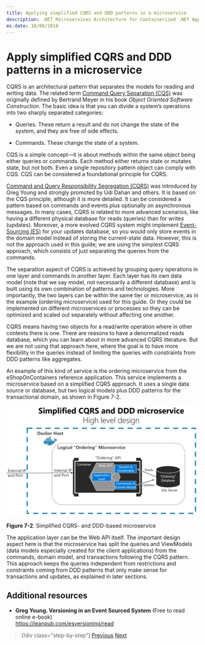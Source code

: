 ```yaml
---
title: Applying simplified CQRS and DDD patterns in a microservice
description: .NET Microservices Architecture for Containerized .NET Applications | Understand the overall relation between CQRS and DDD patterns.
ms.date: 10/08/2018
---
```

# Apply simplified CQRS and DDD patterns in a microservice

CQRS is an architectural pattern that separates the models for reading and writing data. The related term [Command Query Separation (CQS)](https://martinfowler.com/bliki/CommandQuerySeparation.html) was originally defined by Bertrand Meyer in his book *Object Oriented Software Construction*. The basic idea is that you can divide a system’s operations into two sharply separated categories:

- Queries. These return a result and do not change the state of the system, and they are free of side effects.

- Commands. These change the state of a system.

CQS is a simple concept—it is about methods within the same object being either queries or commands. Each method either returns state or mutates state, but not both. Even a single repository pattern object can comply with CQS. CQS can be considered a foundational principle for CQRS.

[Command and Query Responsibility Segregation (CQRS)](https://martinfowler.com/bliki/CQRS.html) was introduced by Greg Young and strongly promoted by Udi Dahan and others. It is based on the CQS principle, although it is more detailed. It can be considered a pattern based on commands and events plus optionally on asynchronous messages. In many cases, CQRS is related to more advanced scenarios, like having a different physical database for reads (queries) than for writes (updates). Moreover, a more evolved CQRS system might implement [Event-Sourcing (ES)](https://martinfowler.com/eaaDev/EventSourcing.html) for your updates database, so you would only store events in the domain model instead of storing the current-state data. However, this is not the approach used in this guide; we are using the simplest CQRS approach, which consists of just separating the queries from the commands.

The separation aspect of CQRS is achieved by grouping query operations in one layer and commands in another layer. Each layer has its own data model (note that we say model, not necessarily a different database) and is built using its own combination of patterns and technologies. More importantly, the two layers can be within the same tier or microservice, as in the example (ordering microservice) used for this guide. Or they could be implemented on different microservices or processes so they can be optimized and scaled out separately without affecting one another.

CQRS means having two objects for a read/write operation where in other contexts there is one. There are reasons to have a denormalized reads database, which you can learn about in more advanced CQRS literature. But we are not using that approach here, where the goal is to have more flexibility in the queries instead of limiting the queries with constraints from DDD patterns like aggregates.

An example of this kind of service is the ordering microservice from the eShopOnContainers reference application. This service implements a microservice based on a simplified CQRS approach. It uses a single data source or database, but two logical models plus DDD patterns for the transactional domain, as shown in Figure 7-2.

![The logical Ordering microservice includes its Ordering database, which can be or not in the same Docker host. Having the database in the same Docker host is good for development, but not for production.](./media/apply-simplified-microservice-cqrs-ddd-patterns/simplified-cqrs-ddd-microservice.png)

**Figure 7-2**. Simplified CQRS- and DDD-based microservice

The application layer can be the Web API itself. The important design aspect here is that the microservice has split the queries and ViewModels (data models especially created for the client applications) from the commands, domain model, and transactions following the CQRS pattern. This approach keeps the queries independent from restrictions and constraints coming from DDD patterns that only make sense for transactions and updates, as explained in later sections.

## Additional resources

- **Greg Young. Versioning in an Event Sourced System** (Free to read online e-book) \
   <https://leanpub.com/esversioning/read>

>[!div class="step-by-step"]
>[Previous](index.md)
>[Next](eshoponcontainers-cqrs-ddd-microservice.md)
